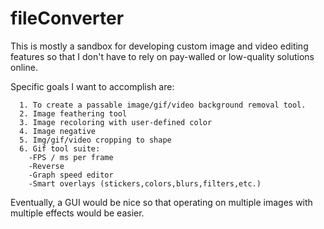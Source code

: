 # fileConverter

This is mostly a sandbox for developing custom image and video editing features so that I don't have to rely on pay-walled or low-quality solutions online.

Specific goals I want to accomplish are:
```
  1. To create a passable image/gif/video background removal tool.
  2. Image feathering tool
  3. Image recoloring with user-defined color
  4. Image negative
  5. Img/gif/video cropping to shape
  6. Gif tool suite:
    -FPS / ms per frame
    -Reverse
    -Graph speed editor
    -Smart overlays (stickers,colors,blurs,filters,etc.)
```
Eventually, a GUI would be nice so that operating on multiple images with multiple effects would be easier.
